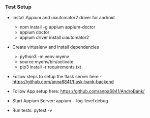 ### Test Setup

- Install Appium and uiautomator2 driver for android

    - npm install -g appium appium-doctor
    - appium doctor
    - appium driver install uiautomator2

- Create virtualenv and install dependencies

    - python3 -m venv myenv
    - source myenv/bin/activate
    - pip3 install -r requirements.txt

- Follow steps to setup the flask server here - https://github.com/anpa6841/flask-bank-backend

- Follow App setup here: https://github.com/anpa6841/AndroBank/

- Start Appium Server: appium --log-level debug

- Run tests: pytest -v
